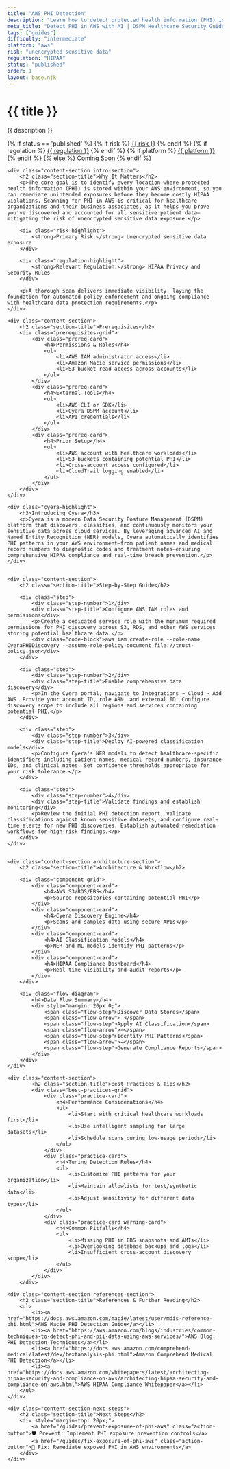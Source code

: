 ```yaml
---
title: "AWS PHI Detection"
description: "Learn how to detect protected health information (PHI) in AWS environments. Follow step-by-step guidance for HIPAA compliance and secure healthcare data management."
meta_title: "Detect PHI in AWS with AI | DSPM Healthcare Security Guide"
tags: ["guides"]
difficulty: "intermediate"
platform: "aws"
risk: "unencrypted sensitive data"
regulation: "HIPAA"
status: "published"
order: 1
layout: base.njk
---
```


<div class="container">
    <div class="header">
        <h1>{{ title }}</h1>
        <p>{{ description }}</p>
        <div class="guide-tags-container">
			<div class="guide-tags-wrapper">
		    {% if status == 'published' %}
		        {% if risk %}
		        <a href="/risk/{{ risk | downcase | replace: ' ', '-' }}/" class="guide-tag risk">{{ risk }}</a>
		        {% endif %}
		        {% if regulation %}
		        <a href="/regulation/{{ regulation | downcase | replace: ' ', '-' }}/" class="guide-tag regulation">{{ regulation }}</a>
		        {% endif %}
		        {% if platform %}
		        <a href="/platforms/{{ platform | downcase | replace: ' ', '-' }}/" class="guide-tag platform">{{ platform }}</a>
		        {% endif %}
		    {% else %}
		        <span class="guide-tag coming-soon">Coming Soon</span>
		    {% endif %}
		</div>
		</div>
    </div>

    <div class="content-section intro-section">
        <h2 class="section-title">Why It Matters</h2>
        <p>The core goal is to identify every location where protected health information (PHI) is stored within your AWS environment, so you can remediate unintended exposures before they become costly HIPAA violations. Scanning for PHI in AWS is critical for healthcare organizations and their business associates, as it helps you prove you've discovered and accounted for all sensitive patient data—mitigating the risk of unencrypted sensitive data exposure.</p>
        
        <div class="risk-highlight">
            <strong>Primary Risk:</strong> Unencrypted sensitive data exposure
        </div>
        
        <div class="regulation-highlight">
            <strong>Relevant Regulation:</strong> HIPAA Privacy and Security Rules
        </div>
        
        <p>A thorough scan delivers immediate visibility, laying the foundation for automated policy enforcement and ongoing compliance with healthcare data protection requirements.</p>
    </div>

    <div class="content-section">
        <h2 class="section-title">Prerequisites</h2>
        <div class="prerequisites-grid">
            <div class="prereq-card">
                <h4>Permissions & Roles</h4>
                <ul>
                    <li>AWS IAM administrator access</li>
                    <li>Amazon Macie service permissions</li>
                    <li>S3 bucket read access across accounts</li>
                </ul>
            </div>
            <div class="prereq-card">
                <h4>External Tools</h4>
                <ul>
                    <li>AWS CLI or SDK</li>
                    <li>Cyera DSPM account</li>
                    <li>API credentials</li>
                </ul>
            </div>
            <div class="prereq-card">
                <h4>Prior Setup</h4>
                <ul>
                    <li>AWS account with healthcare workloads</li>
                    <li>S3 buckets containing potential PHI</li>
                    <li>Cross-account access configured</li>
                    <li>CloudTrail logging enabled</li>
                </ul>
            </div>
        </div>
    </div>
	
    <div class="cyera-highlight">
        <h3>Introducing Cyera</h3>
        <p>Cyera is a modern Data Security Posture Management (DSPM) platform that discovers, classifies, and continuously monitors your sensitive data across cloud services. By leveraging advanced AI and Named Entity Recognition (NER) models, Cyera automatically identifies PHI patterns in your AWS environment—from patient names and medical record numbers to diagnostic codes and treatment notes—ensuring comprehensive HIPAA compliance and real-time breach prevention.</p>
    </div>
	

    <div class="content-section">
        <h2 class="section-title">Step-by-Step Guide</h2>
        
        <div class="step">
            <div class="step-number">1</div>
            <div class="step-title">Configure AWS IAM roles and permissions</div>
            <p>Create a dedicated service role with the minimum required permissions for PHI discovery across S3, RDS, and other AWS services storing potential healthcare data.</p>
            <div class="code-block">aws iam create-role --role-name CyeraPHIDiscovery --assume-role-policy-document file://trust-policy.json</div>
        </div>

        <div class="step">
            <div class="step-number">2</div>
            <div class="step-title">Enable comprehensive data discovery</div>
            <p>In the Cyera portal, navigate to Integrations → Cloud → Add AWS. Provide your account ID, role ARN, and external ID. Configure discovery scope to include all regions and services containing potential PHI.</p>
        </div>

        <div class="step">
            <div class="step-number">3</div>
            <div class="step-title">Deploy AI-powered classification models</div>
            <p>Configure Cyera's NER models to detect healthcare-specific identifiers including patient names, medical record numbers, insurance IDs, and clinical notes. Set confidence thresholds appropriate for your risk tolerance.</p>
        </div>

        <div class="step">
            <div class="step-number">4</div>
            <div class="step-title">Validate findings and establish monitoring</div>
            <p>Review the initial PHI detection report, validate classifications against known sensitive datasets, and configure real-time alerts for new PHI discoveries. Establish automated remediation workflows for high-risk findings.</p>
        </div>
    </div>


    <div class="content-section architecture-section">
        <h2 class="section-title">Architecture & Workflow</h2>
        
        <div class="component-grid">
            <div class="component-card">
                <h4>AWS S3/RDS/EBS</h4>
                <p>Source repositories containing potential PHI</p>
            </div>
            <div class="component-card">
                <h4>Cyera Discovery Engine</h4>
                <p>Scans and samples data using secure APIs</p>
            </div>
            <div class="component-card">
                <h4>AI Classification Models</h4>
                <p>NER and ML models identify PHI patterns</p>
            </div>
            <div class="component-card">
                <h4>HIPAA Compliance Dashboard</h4>
                <p>Real-time visibility and audit reports</p>
            </div>
        </div>

        <div class="flow-diagram">
            <h4>Data Flow Summary</h4>
            <div style="margin: 20px 0;">
                <span class="flow-step">Discover Data Stores</span>
                <span class="flow-arrow">→</span>
                <span class="flow-step">Apply AI Classification</span>
                <span class="flow-arrow">→</span>
                <span class="flow-step">Identify PHI Patterns</span>
                <span class="flow-arrow">→</span>
                <span class="flow-step">Generate Compliance Reports</span>
            </div>
        </div>
    </div>

	<div class="content-section">
	        <h2 class="section-title">Best Practices & Tips</h2>
	        <div class="best-practices-grid">
	            <div class="practice-card">
	                <h4>Performance Considerations</h4>
	                <ul>
	                    <li>Start with critical healthcare workloads first</li>
	                    <li>Use intelligent sampling for large datasets</li>
	                    <li>Schedule scans during low-usage periods</li>
	                </ul>
	            </div>
	            <div class="practice-card">
	                <h4>Tuning Detection Rules</h4>
	                <ul>
	                    <li>Customize PHI patterns for your organization</li>
	                    <li>Maintain allowlists for test/synthetic data</li>
	                    <li>Adjust sensitivity for different data types</li>
	                </ul>
	            </div>
	            <div class="practice-card warning-card">
	                <h4>Common Pitfalls</h4>
	                <ul>
	                    <li>Missing PHI in EBS snapshots and AMIs</li>
	                    <li>Overlooking database backups and logs</li>
	                    <li>Insufficient cross-account discovery scope</li>
	                </ul>
	            </div>
	        </div>
	    </div>

    <div class="content-section references-section">
        <h2 class="section-title">References & Further Reading</h2>
        <ul>
            <li><a href="https://docs.aws.amazon.com/macie/latest/user/mdis-reference-phi.html">AWS Macie PHI Detection Guide</a></li>
            <li><a href="https://aws.amazon.com/blogs/industries/common-techniques-to-detect-phi-and-pii-data-using-aws-services/">AWS Blog: PHI Detection Techniques</a></li>
            <li><a href="https://docs.aws.amazon.com/comprehend-medical/latest/dev/textanalysis-phi.html">Amazon Comprehend Medical PHI Detection</a></li>
            <li><a href="https://docs.aws.amazon.com/whitepapers/latest/architecting-hipaa-security-and-compliance-on-aws/architecting-hipaa-security-and-compliance-on-aws.html">AWS HIPAA Compliance Whitepaper</a></li>
        </ul>
    </div>

    <div class="content-section next-steps">
        <h2 class="section-title">Next Steps</h2>
        <div style="margin-top: 20px;">
            <a href="/guides/prevent-exposure-of-phi-aws" class="action-button">🛡️ Prevent: Implement PHI exposure prevention controls</a>
            <a href="/guides/fix-exposure-of-phi-aws" class="action-button">🔧 Fix: Remediate exposed PHI in AWS environments</a>
        </div>
    </div>
</div>